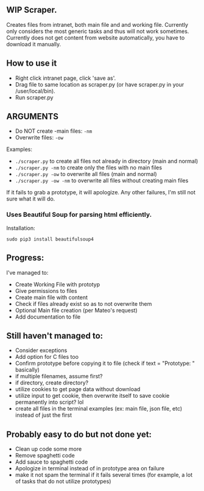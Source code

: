 ## WIP Scraper.

Creates files from intranet, both main file and and working file. Currently only considers the most generic tasks and thus will not work sometimes.
Currently does not get content from website automatically, you have to download it manually.

## How to use it
- Right click intranet page, click 'save as'. 
- Drag file to same location as scraper.py (or have scraper.py in your /user/local/bin).
- Run scraper.py

## ARGUMENTS
- Do NOT create -main files: <code>-nm</code>
- Overwrite files: <code>-ow</code>

Examples:
- <code>./scraper.py</code> to create all files not already in directory (main and normal)
- <code>./scraper.py -nm</code> to create only the files with no main files
- <code>./scraper.py -ow</code> to overwrite all files (main and normal)
- <code>./scraper.py -ow -nm</code> to overwrite all files without creating main files


If it fails to grab a prototype, it will apologize.
Any other failures, I'm still not sure what it will do.

### Uses Beautiful Soup for parsing html efficiently. 
Installation: 

`sudo pip3 install beautifulsoup4`

## Progress:
I've managed to:

- Create Working File with prototyp
- Give permissions to files
- Create main file with content
- Check if files already exist so as to not overwrite them
- Optional Main file creation (per Mateo's request)
- Add documentation to file

## Still haven't managed to:
- Consider exceptions
- Add option for C files too
- Confirm prototype before copying it to file (check if text = "Prototype: " basically)
- if multiple filenames, assume first?
- if directory, create directory?
- utilize cookies to get page data without download
- utilize input to get cookie, then overwrite itself to save cookie permanently into script? lol
- create all files in the terminal examples (ex: main file, json file, etc) instead of just the first

## Probably easy to do but not done yet:
- Clean up code some more
- Remove spaghetti code
- Add sauce to spaghetti code
- Apologize in terminal instead of in prototype area on failure
- make it not spam the terminal if it fails several times (for example, a lot of tasks that do not utilize prototypes)
